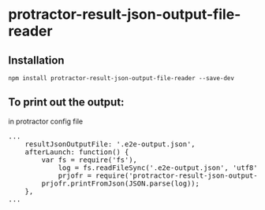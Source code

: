 # protractor-result-json-output-file-reader
## Installation

```shell
npm install protractor-result-json-output-file-reader --save-dev
```

## To print out the output:

in protractor config file
<pre>
...
    resultJsonOutputFile: '.e2e-output.json',
    afterLaunch: function() {
        var fs = require('fs'),
            log = fs.readFileSync('.e2e-output.json', 'utf8'),
            prjofr = require('protractor-result-json-output-file-reader');
        prjofr.printFromJson(JSON.parse(log));
    },
...
</pre>
